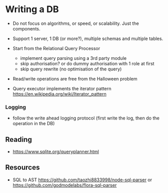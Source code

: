 # Writing a DB

- Do not focus on algorithms, or speed, or scalability. Just the components.

- Support 1 server, 1 DB (or more?), multiple schemas and multiple tables.

- Start from the Relational Query Processor
  - implement query parsing using a 3rd party module
  - skip authorisation? or do dummy authorisation with 1 role at first
  - skip query rewrite (no optimisation of the query)
- Read/write operations are free from the Halloween problem
- Query executor implements the iterator pattern https://en.wikipedia.org/wiki/Iterator_pattern


### Logging

- follow the write ahead logging protocol (first write the log, then do the operation in the DB)

## Reading

- https://www.sqlite.org/queryplanner.html

## Resources

- SQL to AST https://github.com/taozhi8833998/node-sql-parser or https://github.com/godmodelabs/flora-sql-parser
